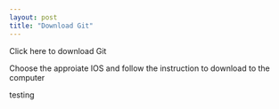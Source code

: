 ```yaml
---
layout: post
title: "Download Git"
---
```

<p>Click here to download Git</p>

<p>Choose the approiate IOS and follow the instruction to download to the computer<p>
testing 
